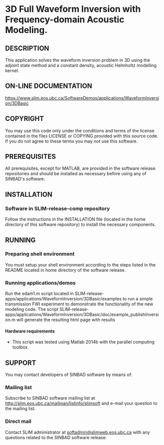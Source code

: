 # 3D Full Waveform Inversion with Frequency-domain Acoustic Modeling. 

##  DESCRIPTION
 This application solves the waveform inversion problem in 3D using the adjoint state method and a constant density, acoustic Helmholtz modelling kernel.

##  ON-LINE DOCUMENTATION
<https://www.slim.eos.ubc.ca/SoftwareDemos/applications/WaveformInversion/3DBasic>

##  COPYRIGHT
 You may use this code only under the conditions and terms of the
 license contained in the files LICENSE or COPYING provided with this
 source code. If you do not agree to these terms you may not use this
 software.

##  PREREQUISITES
 All prerequisites, except for MATLAB, are provided in the software  release repositories and should be installed as necessary before using  any of SINBAD's software.

##  INSTALLATION
###  Software in SLIM-release-comp repository
 Follow the instructions in the INSTALLATION file (located in the home directory of this software repository) to install the necessary components.

##  RUNNING

###  Preparing shell environment
 You must setup your shell environment according to the steps listed in  the README located in home directory of the software release.

###  Running applications/demos
Run the edam1.m script located in SLIM-release-apps/applications/WaveformInversion/3DBasic/examples to run a simple transmission FWI experiment to demonstrate the functionality of the new modeling code. The script SLIM-release-apps/applications/WaveformInversion/3DBasic/doc/example_publishInversion.m will generate the resulting html page with results

####  Hardware requirements
* This script was tested using Matlab 2014b with the parallel computing toolbox.

##  SUPPORT
 You may contact developers of SINBAD software by means of:
###  Mailing list
 Subscribe to SINBAD software mailing list at
 http://slim.eos.ubc.ca/mailman/listinfo/slimsoft and e-mail your
 question to the mailing list.
###  Direct mail
 Contact SLIM administrator at softadmin@slimweb.eos.ubc.ca with any
 questions related to the SINBAD software release.
